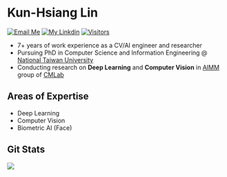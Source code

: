# Kun-Hsiang Lin

[![Email Me](https://img.shields.io/badge/Email%20Me-EA4335?logo=Gmail&logoColor=white&style=for-the-badge)](mailto:utmostof9@gmail.com)
[![My Linkdin](https://img.shields.io/badge/My%20Linkedin-%230077B5?logo=linkedin&logoColor=white&style=for-the-badge)](https://www.linkedin.com/in/kun-4867b9180)
[![Visitors](https://api.visitorbadge.io/api/visitors?path=https%3A%2F%2Fgithub.com%2Fkunkunlin1221&label=VISITORS&labelColor=%23dce775&countColor=%23697689)](https://visitorbadge.io/status?path=https%3A%2F%2Fgithub.com%2Fkunkunlin1221)

- 7+ years of work experience as a CV/AI engineer and researcher
- Pursuing PhD in Computer Science and Information Engineering @ [National Taiwan University](https://www.csie.ntu.edu.tw/)
- Conducting research on **Deep Learning** and **Computer Vision** in [AIMM](https://aimm.cmlab.csie.ntu.edu.tw) group of [CMLab](https://cmlab.csie.ntu.edu.tw)


## Areas of Expertise

- Deep Learning 
- Computer Vision
- Biometric AI (Face)

## Git Stats

<p align="left">
  <a href="https://github.com/kunkunlin1221">
    <img src="https://github-stats-alpha.vercel.app/api?username=kunkunlin1221&cc=22272e&tc=37BCF6&ic=fff&bc=0000">
  </a>
</p>
